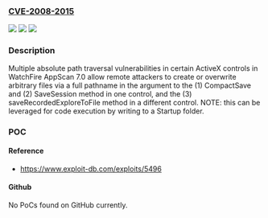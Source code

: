 ### [CVE-2008-2015](https://cve.mitre.org/cgi-bin/cvename.cgi?name=CVE-2008-2015)
![](https://img.shields.io/static/v1?label=Product&message=n%2Fa&color=blue)
![](https://img.shields.io/static/v1?label=Version&message=n%2Fa&color=blue)
![](https://img.shields.io/static/v1?label=Vulnerability&message=n%2Fa&color=brighgreen)

### Description

Multiple absolute path traversal vulnerabilities in certain ActiveX controls in WatchFire AppScan 7.0 allow remote attackers to create or overwrite arbitrary files via a full pathname in the argument to the (1) CompactSave and (2) SaveSession method in one control, and the (3) saveRecordedExploreToFile method in a different control.  NOTE: this can be leveraged for code execution by writing to a Startup folder.

### POC

#### Reference
- https://www.exploit-db.com/exploits/5496

#### Github
No PoCs found on GitHub currently.


